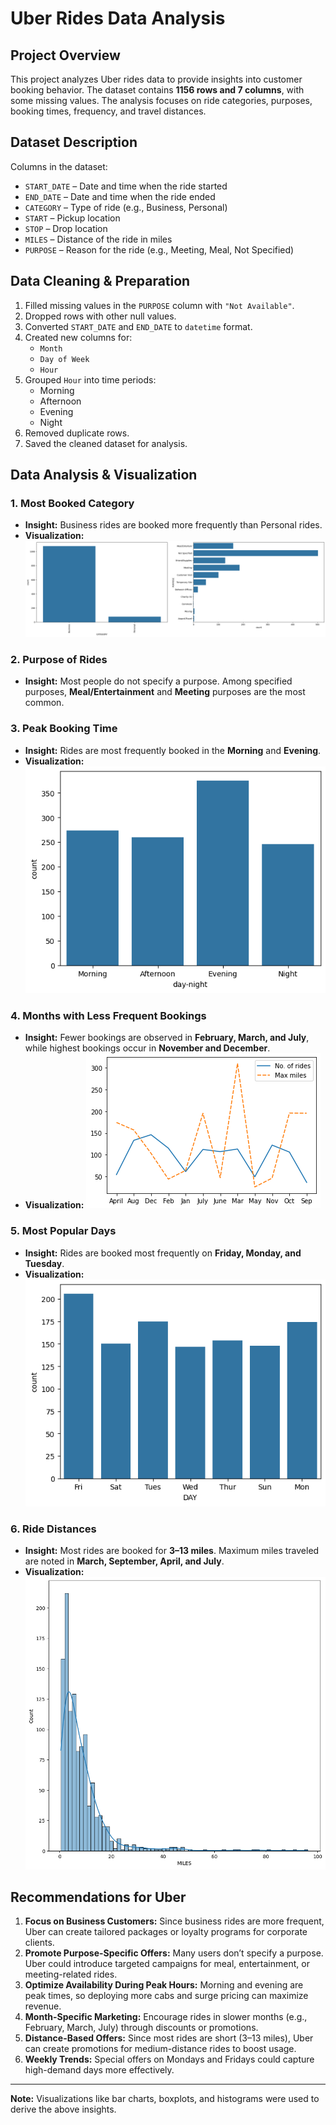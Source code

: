 # Uber Rides Data Analysis

## Project Overview
This project analyzes Uber rides data to provide insights into customer booking behavior. The dataset contains **1156 rows and 7 columns**, with some missing values. The analysis focuses on ride categories, purposes, booking times, frequency, and travel distances.

## Dataset Description
Columns in the dataset:
- `START_DATE` – Date and time when the ride started
- `END_DATE` – Date and time when the ride ended
- `CATEGORY` – Type of ride (e.g., Business, Personal)
- `START` – Pickup location
- `STOP` – Drop location
- `MILES` – Distance of the ride in miles
- `PURPOSE` – Reason for the ride (e.g., Meeting, Meal, Not Specified)

## Data Cleaning & Preparation
1. Filled missing values in the `PURPOSE` column with `"Not Available"`.
2. Dropped rows with other null values.
3. Converted `START_DATE` and `END_DATE` to `datetime` format.
4. Created new columns for:
   - `Month`
   - `Day of Week`
   - `Hour`
5. Grouped `Hour` into time periods:
   - Morning
   - Afternoon
   - Evening
   - Night
6. Removed duplicate rows.
7. Saved the cleaned dataset for analysis.

## Data Analysis & Visualization

### 1. Most Booked Category
- **Insight:** Business rides are booked more frequently than Personal rides.  
- **Visualization:**
![Most Booked Category and purpose](Image1/most_booked.png)

### 2. Purpose of Rides
- **Insight:** Most people do not specify a purpose. Among specified purposes, **Meal/Entertainment** and **Meeting** purposes are the most common.  

### 3. Peak Booking Time
- **Insight:** Rides are most frequently booked in the **Morning** and **Evening**.  
- **Visualization:**
![Peak Booking Time](Image1/peak_booking_time.png)

### 4. Months with Less Frequent Bookings
- **Insight:** Fewer bookings are observed in **February, March, and July**, while highest bookings occur in **November and December**.  
- **Visualization:**
![Monthly Bookings](Image1/less_frequent_booking_months.png)

### 5. Most Popular Days
- **Insight:** Rides are booked most frequently on **Friday, Monday, and Tuesday**.  
- **Visualization:**
![Popular Days](Image1/most_popular_days.png)

### 6. Ride Distances
- **Insight:** Most rides are booked for **3–13 miles**. Maximum miles traveled are noted in **March, September, April, and July**.  
- **Visualization:**
![Ride Distances](Image1/most_distance.png)

## Recommendations for Uber
1. **Focus on Business Customers:** Since business rides are more frequent, Uber can create tailored packages or loyalty programs for corporate clients.  
2. **Promote Purpose-Specific Offers:** Many users don’t specify a purpose. Uber could introduce targeted campaigns for meal, entertainment, or meeting-related rides.  
3. **Optimize Availability During Peak Hours:** Morning and evening are peak times, so deploying more cabs and surge pricing can maximize revenue.  
4. **Month-Specific Marketing:** Encourage rides in slower months (e.g., February, March, July) through discounts or promotions.  
5. **Distance-Based Offers:** Since most rides are short (3–13 miles), Uber can create promotions for medium-distance rides to boost usage.  
6. **Weekly Trends:** Special offers on Mondays and Fridays could capture high-demand days more effectively.

---

**Note:** Visualizations like bar charts, boxplots, and histograms were used to derive the above insights.